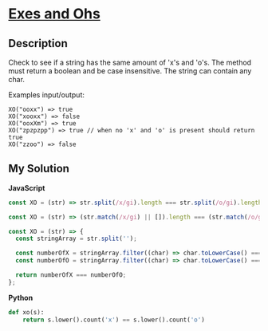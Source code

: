 # [Exes and Ohs](https://www.codewars.com/kata/55908aad6620c066bc00002a)

## Description

Check to see if a string has the same amount of 'x's and 'o's. The method must return a boolean and be case insensitive. The string can contain any char.

Examples input/output:

```
XO("ooxx") => true
XO("xooxx") => false
XO("ooxXm") => true
XO("zpzpzpp") => true // when no 'x' and 'o' is present should return true
XO("zzoo") => false
```

## My Solution

**JavaScript**

```js
const XO = (str) => str.split(/x/gi).length === str.split(/o/gi).length;
```

```js
const XO = (str) => (str.match(/x/gi) || []).length === (str.match(/o/gi) || []).length;
```

```js
const XO = (str) => {
  const stringArray = str.split('');

  const numberOfX = stringArray.filter((char) => char.toLowerCase() === 'x').length;
  const numberOfO = stringArray.filter((char) => char.toLowerCase() === 'o').length;

  return numberOfX === numberOfO;
};
```

**Python**

```py
def xo(s):
    return s.lower().count('x') == s.lower().count('o')
```
